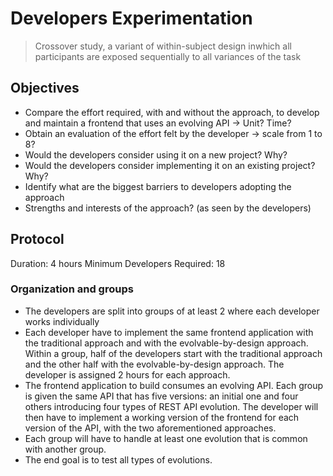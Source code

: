 # Developers Experimentation

> Crossover study, a variant of within-subject design inwhich all participants are exposed sequentially to all variances of the task

## Objectives

* Compare the effort required, with and without the approach, to develop and maintain a frontend that uses an evolving API -> Unit? Time?
* Obtain an evaluation of the effort felt by the developer -> scale from 1 to 8?
* Would the developers consider using it on a new project? Why?
* Would the developers consider implementing it on an existing project? Why?
* Identify what are the biggest barriers to developers adopting the approach
* Strengths and interests of the approach? (as seen by the developers)

## Protocol

Duration: 4 hours
Minimum Developers Required: 18

### Organization and groups

* The developers are split into groups of at least 2 where each developer works individually
* Each developer have to implement the same frontend application with the traditional approach and with the evolvable-by-design approach. Within a group, half of the developers start with the traditional approach and the other half with the evolvable-by-design approach. The developer is assigned 2 hours for each approach.
* The frontend application to build consumes an evolving API. Each group is given the same API that has five versions: an initial one and four others introducing four types of REST API evolution. The developer will then have to implement a working version of the frontend for each version of the API, with the two aforementioned approaches.
* Each group will have to handle at least one evolution that is common with another group.
* The end goal is to test all types of evolutions.